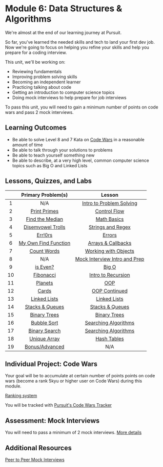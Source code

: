 # Module 6: Data Structures & Algorithms

We're almost at the end of our learning journey at Pursuit.

So far, you've learned the needed skills and tech to land your first dev job. Now we're going to focus on helping you refine your skills and help you prepare for a coding interview.

This unit, we'll be working on:

- Reviewing fundamentals
- Improving problem solving skills
- Becoming an independent learner
- Practicing talking about code
- Getting an introduction to computer science topics
- Doing mock interviews to help prepare for job interviews

To pass this unit, you will need to gain a minimum number of points on code wars and pass 2 mock interviews.

## Learning Outcomes

- Be able to solve Level 8 and 7 Kata on [Code Wars](https://docs.codewars.com/gamification/ranks/) in a reasonable amount of time
- Be able to talk through your solutions to problems
- Be able to teach yourself something new
- Be able to describe, at a very high level, common computer science topics such as Big O and Linked Lists

## Lessons, Quizzes, and Labs

|     |               Primary Problem(s)               |                         Lesson                         |
| :-: | :--------------------------------------------: | :----------------------------------------------------: |
|  1  |                      N/A                       | [Intro to Problem Solving](./intro-to-problem-solving) |
|  2  |         [Print Primes](./control-flow)         |             [Control Flow](./control-flow)             |
|  3  |        [Find the Median](./math-basics)        |              [Math Basics](./math-basics)              |
|  4  |    [Disemvowel Trolls](./strings-and-regex)    |        [Strings and Regex](./strings-and-regex)        |
|  5  |         [Err!0rs](./dealing-w-errors)          |              [Errors](./dealing-w-errors)              |
|  6  | [My Own Find Function](./arrays-and-callbacks) |      [Arrays & Callbacks](./arrays-and-callbacks)      |
|  7  |     [Count Words](./working-with-objects)      |     [Working with Objects](./working-with-objects)     |
|  8  |                      N/A                       |   [Mock Interview Intro and Prep](./mock-interviews)   |
|  9  |              [is Even?](./big-o)               |                    [Big O](./big-o)                    |
| 10  |     [Fibonacci](./fibonacci-and-recursion)     |    [Intro to Recursion](./fibonacci-and-recursion)     |
| 11  |             [Planets](./oop-intro)             |                   [OOP](./oop-intro)                   |
| 12  |            [Cards](./oop-continued)            |            [OOP Continued](./oop-continued)            |
| 13  |         [Linked Lists](./linked-lists)         |             [Linked Lists](./linked-lists)             |
| 14  |     [Stacks & Queues](./stacks-and-queues)     |         [Stacks & Queues](./stacks-and-queues)         |
| 15  |      [Binary Trees](./binary-trees-tries)      |          [Binary Trees](./binary-trees-tries)          |
| 16  |     [Bubble Sort](./searching-algorithms)      |     [Searching Algorithms](./searching-algorithms)     |
| 17  |   [Binary Search](./searching-algorithms-2)    |    [Searching Algorithms](./searching-algorithms-2)    |
| 18  |   [Unique Array](./unique-array-hash-tables)   |       [Hash Tables](./unique-array-hash-tables)        |
| 19  |     [Bonus/Advanced](./bonus-and-advanced)     |                          N/A                           |

## Individual Project: Code Wars

Your goal will be to accumulate at certain number of points points on code wars (become a rank 5kyu or higher user on Code Wars) during this module.

[Ranking system](https://docs.codewars.com/gamification/ranks/)

You will be tracked with [Pursuit's Code Wars Tracker](https://codewars-tracker-fe.herokuapp.com)

## Assessment: Mock Interviews

You will need to pass a minimum of 2 mock interviews. [More details](./mock-interviews)

## Additional Resources

[Peer to Peer Mock Interviews](https://github.com/joinpursuit/m6-peer-interviews)
